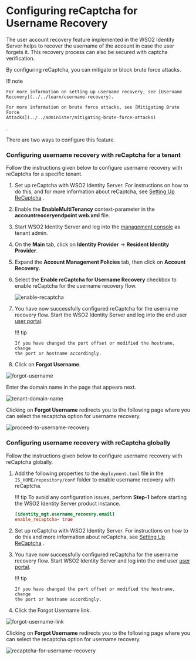 # Configuring reCaptcha for Username Recovery

The user account recovery feature implemented in the WSO2 Identity
Server helps to recover the username of the account in case the user
forgets it. This recovery process can also be secured with captcha
verification.

By configuring reCaptcha, you can mitigate or block brute force attacks.

!!! note
    
    For more information on setting up username recovery, see [Username
    Recovery](../../learn/username-recovery).
    
    For more information on brute force attacks, see [Mitigating Brute Force
    Attacks](../../administer/mitigating-brute-force-attacks)
.
    

There are two ways to configure this feature.

### Configuring username recovery with reCaptcha for a tenant

Follow the instructions given below to configure username recovery with
reCaptcha for a specific tenant.

1.  Set up reCaptcha with WSO2 Identity Server. For instructions on how
    to do this, and for more information about reCaptcha, see [Setting Up ReCaptcha](../../learn/setting-up-recaptcha)
.
2.  Enable the **EnableMultiTenancy** context-parameter in the
    **accountreoceryendpoint web.xml** file.
3.  Start WSO2 Identity Server and log into the [management
    console](https://localhost:9443/carbon/admin/login.jsp) as tenant
    admin.
4.  On the **Main** tab, click on **Identity Provider** → **Resident
    Identity Provider**.

5.  Expand the **Account Management Policies** tab, then click on
    **Account Recovery.**

6.  Select the **Enable reCaptcha for Username Recovery** checkbox to
    enable reCaptcha for the username recovery flow.

    ![enable-recaptcha](../assets/img/using-wso2-identity-server/enable-recaptcha.png)

7.  You have now successfully configured reCaptcha for the username
    recovery flow. Start the WSO2 Identity Server and log into the end
    user [user portal](https://localhost:9443/user-portal).

    !!! tip
    
        If you have changed the port offset or modified the hostname, change
        the port or hostname accordingly.
    

8.  Click on **Forgot Username**.

![forgot-username](../assets/img/using-wso2-identity-server/register-now-option.png)

  

Enter the domain name in the page that appears next.

![tenant-domain-name](../assets/img/using-wso2-identity-server/tenant-domain-name.png)

  

Clicking on **Forgot Username** redirects you to the
following page where you can select the recaptcha option for username
recovery.


![proceed-to-username-recovery](../assets/img/using-wso2-identity-server/recaptcha-for-username-recovery.png)

### Configuring username recovery with reCaptcha globally

Follow the instructions given below to configure username recovery with
reCaptcha globally.  

1.  Add the following properties to the `deployment.toml` file in the `IS_HOME/repository/conf` folder to enable 
username recovery with reCaptcha.
    
    !!! tip
        To avoid any configuration issues, perform **Step-1** before starting the WSO2 Identity Server product instance.
        
    ``` toml    
    [identity_mgt.username_recovery.email] 
    enable_recaptcha= true
    ```

2.  Set up reCaptcha with WSO2 Identity Server. For instructions on how
    to do this and more information about reCaptcha, see [Setting Up
    ReCaptcha](../../learn/setting-up-recaptcha)
.

3.  You have now successfully configured reCaptcha for the username
    recovery flow. Start WSO2 Identity Server and log into the end user
    [user portal](https://localhost:9443/user-portal).

    !!! tip
    
        If you have changed the port offset or modified the hostname, change
        the port or hostname accordingly.
    

4.  Click the Forgot Username link.

![forgot-username-link](../assets/img/using-wso2-identity-server/register-now-option.png)

  

Clicking on **Forgot Username** redirects you to the following page
where you can select the recaptcha option for username recovery.

![recaptcha-for-username-recovery](../assets/img/using-wso2-identity-server/recaptcha-for-username-recovery.png)

  
  
  
